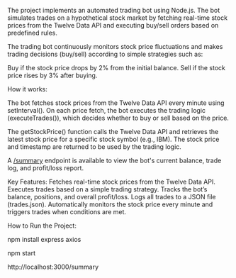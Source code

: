 The project implements an automated trading bot using Node.js. The bot simulates trades on a hypothetical stock market by fetching real-time stock prices from the Twelve Data API and executing buy/sell orders based on predefined rules.

The trading bot continuously monitors stock price fluctuations and makes trading decisions (buy/sell) according to simple strategies such as:

Buy if the stock price drops by 2% from the initial balance.
Sell if the stock price rises by 3% after buying.

How it works:

The bot fetches stock prices from the Twelve Data API every minute using setInterval().
On each price fetch, the bot executes the trading logic (executeTrades()), which decides whether to buy or sell based on the price.

The getStockPrice() function calls the Twelve Data API and retrieves the latest stock price for a specific stock symbol (e.g., IBM).
The stock price and timestamp are returned to be used by the trading logic.

A [/summary](http://localhost:3000/summary) endpoint is available to view the bot's current balance, trade log, and profit/loss report.

Key Features:
Fetches real-time stock prices from the Twelve Data API.
Executes trades based on a simple trading strategy.
Tracks the bot’s balance, positions, and overall profit/loss.
Logs all trades to a JSON file (trades.json).
Automatically monitors the stock price every minute and triggers trades when conditions are met.


How to Run the Project:

npm install express axios

npm start

http://localhost:3000/summary
